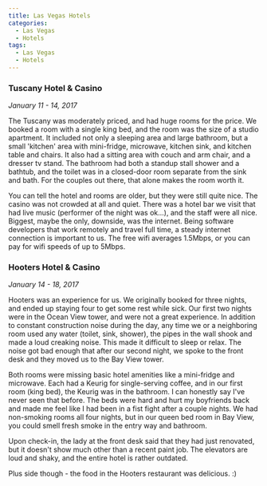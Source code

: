 ```yaml
---
title: Las Vegas Hotels
categories:
  - Las Vegas
  - Hotels
tags:
  - Las Vegas
  - Hotels
---
```


### Tuscany Hotel & Casino
*January 11 - 14, 2017* 

The Tuscany was moderately priced, and had huge rooms for the price. We booked a room with a single king bed, and the room was the size of a studio apartment. It included not only a sleeping area and large bathroom, but a small 'kitchen' area with mini-fridge, microwave, kitchen sink, and kitchen table and chairs. It also had a sitting area with couch and arm chair, and a dresser tv stand. The bathroom had both a standup stall shower and a bathtub, and the toilet was in a closed-door room separate from the sink and bath. For the couples out there, that alone makes the room worth it. 

You can tell the hotel and rooms are older, but they were still quite nice. The casino was not crowded at all and quiet. There was a hotel bar we visit that had live music (performer of the night was ok...), and the staff were all nice. Biggest, maybe the only, downside, was the internet. Being software developers that work remotely and travel full time, a steady internet connection is important to us. The free wifi averages 1.5Mbps, or you can pay for wifi speeds of up to 5Mbps. 


### Hooters Hotel & Casino
*January 14 - 18, 2017*

Hooters was an experience for us. We originally booked for three nights, and ended up staying four to get some rest while sick. Our first two nights were in the Ocean View tower, and were not a great experience. In addition to constant construction noise during the day, any time we or a neighboring room used any water (toilet, sink, shower), the pipes in the wall shook and made a loud creaking noise. This made it difficult to sleep or relax. The noise got bad enough that after our second night, we spoke to the front desk and they moved us to the Bay View tower. 

Both rooms were missing basic hotel amenities like a mini-fridge and microwave. Each had a Keurig for single-serving coffee, and in our first room (king bed), the Keurig was in the bathroom. I can honestly say I've never seen that before. The beds were hard and hurt my boyfriends back and made me feel like I had been in a fist fight after a couple nights. We had non-smoking rooms all four nights, but in our queen bed room in Bay View, you could smell fresh smoke in the entry way and bathroom. 

Upon check-in, the lady at the front desk said that they had just renovated, but it doesn't show much other than a recent paint job. The elevators are loud and shaky, and the entire hotel is rather outdated. 

Plus side though - the food in the Hooters restaurant was delicious. :) 